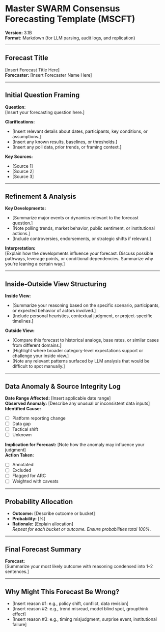 # Master SWARM Consensus Forecasting Template (MSCFT)
**Version:** 3.1B  
**Format:** Markdown (for LLM parsing, audit logs, and replication)

---

## Forecast Title  
[Insert Forecast Title Here]  
**Forecaster:** [Insert Forecaster Name Here]

---

## Initial Question Framing

**Question:**  
[Insert your forecasting question here.]

**Clarifications:**  
- [Insert relevant details about dates, participants, key conditions, or assumptions.]  
- [Insert any known results, baselines, or thresholds.]  
- [Insert any poll data, prior trends, or framing context.]

**Key Sources:**  
- [Source 1]  
- [Source 2]  
- [Source 3]

---

## Refinement & Analysis

**Key Developments:**  
- [Summarize major events or dynamics relevant to the forecast question.]  
- [Note polling trends, market behavior, public sentiment, or institutional actions.]  
- [Include controversies, endorsements, or strategic shifts if relevant.]

**Interpretation:**  
[Explain how the developments influence your forecast. Discuss possible pathways, leverage points, or conditional dependencies. Summarize why you're leaning a certain way.]

---

## Inside-Outside View Structuring

**Inside View:**  
- [Summarize your reasoning based on the specific scenario, participants, or expected behavior of actors involved.]  
- [Include personal heuristics, contextual judgment, or project-specific timelines.]

**Outside View:**  
- [Compare this forecast to historical analogs, base rates, or similar cases from different domains.]  
- [Highlight where broader category-level expectations support or challenge your inside view.]  
- [Note any relevant patterns surfaced by LLM analysis that would be difficult to spot manually.]

---

## Data Anomaly & Source Integrity Log

**Date Range Affected:** [Insert applicable date range]  
**Observed Anomaly:** [Describe any unusual or inconsistent data inputs]  
**Identified Cause:**  
- ☐ Platform reporting change  
- ☐ Data gap  
- ☐ Tactical shift  
- ☐ Unknown  

**Implication for Forecast:** [Note how the anomaly may influence your judgment]  
**Action Taken:**  
- ☐ Annotated  
- ☐ Excluded  
- ☐ Flagged for ARC  
- ☐ Weighted with caveats

---

## Probability Allocation

- **Outcome:** [Describe outcome or bucket]  
- **Probability:** [%]  
- **Rationale:** [Explain allocation]  
_Repeat for each bucket or outcome. Ensure probabilities total 100%._

---

## Final Forecast Summary

**Forecast:**  
[Summarize your most likely outcome with reasoning condensed into 1–2 sentences.]

---

## Why Might This Forecast Be Wrong?

- [Insert reason #1: e.g., policy shift, conflict, data revision]  
- [Insert reason #2: e.g., trend misread, model blind spot, groupthink effect]  
- [Insert reason #3: e.g., timing misjudgment, surprise event, institutional failure]
